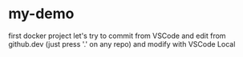 # my-demo
first docker project
let's try to commit from VSCode
and edit from github.dev (just press '.' on any repo)
and modify with VSCode Local
